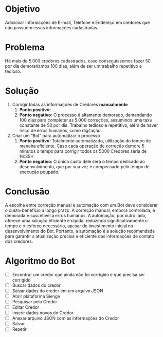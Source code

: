 # Objetivo 

Adicionar informações de E-mail, Telefone e Endereço em credores que não possuem essas informações cadastradas.

# Problema

Há mais de 5.000 credores cadastrados, caso conseguíssemos fazer 50 por dia demoraríamos 100 dias, além de ser um trabalho repetitivo e tedioso.

# Solução

1. Corrigir todas as informações de Credores **manualmente**
   1. **Ponto positivo:** …
   2. **Ponto negativo:** O processo é altamente demorado, demandando 100 dias para completar as 5.000 correções, assumindo uma taxa constante de 50 por dia. Trabalho tedioso e repetitivo, além de haver risco de erros humanos, como digitação.
2. Criar um “Bot” para automatizar o processo
   1. **Ponto positivo:** Totalmente automatizado, utilização do tempo de maneira eficiente. Caso cada operação de correção demore 5 minutos o tempo para corrigir todos os 5000 Credores seria de 16:35H
   2. **Ponto negativo:** O único custo dele será o tempo dedicado ao desenvolvimento, que por sua vez é compensado pelo tempo de execução poupado.

# Conclusão

A escolha entre correção manual e automação com um Bot deve considerar o custo-benefício a longo prazo. A correção manual, embora controlada, é demorada e suscetível a erros humanos. A automação, por outro lado, oferece uma solução eficiente e rápida, reduzindo significativamente o tempo e o esforço necessário, apesar do investimento inicial no desenvolvimento do Bot. Portanto, a automação é a solução recomendada para garantir a atualização precisa e eficiente das informações de contato dos credores.

# Algoritmo do Bot

- [ ] Encontrar um credor que ainda não foi corrigido e que precisa ser corrigido
- [ ] Buscar dados do credor
- [ ] Salvar dados do credor em um arquivo JSON
- [ ] Abrir plataforma Sienge
- [ ] Pesquisar pelo Credor
- [ ] Editar Credor
- [ ] Inserir dados novos do Credor
- [ ] Anexar arquivo JSON com as informações do Credor
- [ ] Salvar
- [ ] Repetir
